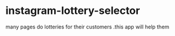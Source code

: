# instagram-lottery-selector
many pages  do lotteries for their customers .this app will help them 
